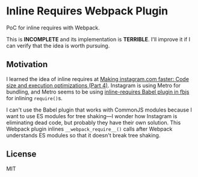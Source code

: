 # Inline Requires Webpack Plugin

PoC for inline requires with Webpack.

This is **INCOMPLETE** and its implementation is **TERRIBLE**. I'll improve it if I can verify that the idea is worth pursuing.

## Motivation

I learned the idea of inline requires at [Making instagram.com faster: Code size and execution optimizations (Part 4)](https://instagram-engineering.com/making-instagram-com-faster-code-size-and-execution-optimizations-part-4-57668be796a8). Instagram is using Metro for bundling, and Metro seems to be using [inline-requires Babel plugin in fbjs](https://github.com/facebook/fbjs/blob/master/packages/babel-preset-fbjs/plugins/inline-requires.js) for inlining `require()`s.

I can't use the Babel plugin that works with CommonJS modules because I want to use ES modules for tree shaking—I wonder how Instagram is eliminating dead code, but probably they have their own solution. This Webpack plugin inlines `__webpack_require__()` calls after Webpack understands ES modules so that it doesn't break tree shaking.

## License

MIT
